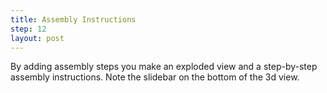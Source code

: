 ```yaml
---
title: Assembly Instructions
step: 12
layout: post
---
```


By adding assembly steps you make an exploded view and a step-by-step assembly instructions. Note the slidebar on the bottom of the 3d view. 

<script src="https://gist.github.com/madhephaestus/c1b31b66288d1dd93640c8e3b26743f4.js"></script>

